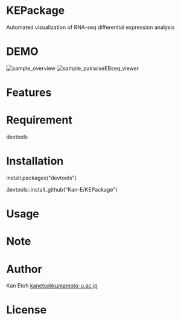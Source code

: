 # KEPackage

Automated visualization of RNA-seq differential expression analysis

# DEMO
![sample_overview](https://user-images.githubusercontent.com/77435195/126021992-bcf85ab9-37ef-4409-adf0-d6d807abca12.png)
![sample_pairwiseEBseq_viewer](https://user-images.githubusercontent.com/77435195/126033622-d33c24b8-14cd-4cd6-bd03-e32b1cd6c80a.png)
# Features

# Requirement
devtools

# Installation
install.packages("devtools")

devtools::install_github("Kan-E/KEPackage")

# Usage

# Note
 
 
# Author
 
Kan Etoh
<kaneto@kumamoto-u.ac.jp>
 
# License
